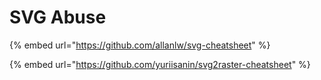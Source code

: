 # SVG Abuse

{% embed url="https://github.com/allanlw/svg-cheatsheet" %}

{% embed url="https://github.com/yuriisanin/svg2raster-cheatsheet" %}
